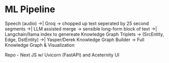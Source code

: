 # ML Pipeline

Speech (audio)
->| Groq -> chopped up text seperated by 25 second segments
->| LLM assisted merge -> sensible long-form block of text
->| Langchain/llama index to genereate Knowledge Graph Triplets -> (SrcEntity, Edge, DstEntity)
->| Yasper/Derek Knowledge Graph Builder -> Full Knowledge Graph & Visualization

Repo - Next JS w/ Uvicorn (FastAPI) and Aceternity UI
